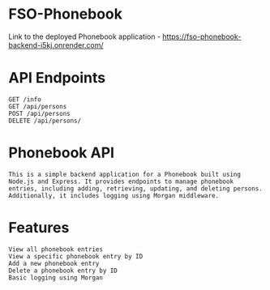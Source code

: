 # FSO-Phonebook
Link to the deployed Phonebook application - https://fso-phonebook-backend-i5kj.onrender.com/

# API Endpoints
    GET /info
    GET /api/persons
    POST /api/persons
    DELETE /api/persons/


# Phonebook API
    This is a simple backend application for a Phonebook built using Node.js and Express. It provides endpoints to manage phonebook entries, including adding, retrieving, updating, and deleting persons. Additionally, it includes logging using Morgan middleware.

# Features
    View all phonebook entries
    View a specific phonebook entry by ID
    Add a new phonebook entry
    Delete a phonebook entry by ID
    Basic logging using Morgan
